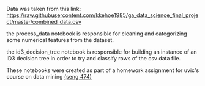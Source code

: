 Data was taken from this link: https://raw.githubusercontent.com/kkehoe1985/ga_data_science_final_project/master/combined_data.csv

the process_data notebook is responsible for cleaning and categorizing some numerical features from the dataset.

the id3_decision_tree notebook is responsible for building an instance of an ID3 decision tree in order to try and classify rows of the csv data file.

These notebooks were created as part of a homework assignment for uvic's course on data mining [(seng 474)](https://www.uvic.ca/calendar/undergrad/#/courses/S1aylKTX4?bc=true&bcCurrent=&bcCurrent=Data%20Mining&bcItemType=courses)